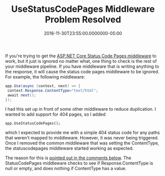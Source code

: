 ﻿---
title: UseStatusCodePages Middleware Problem Resolved
date: "2016-11-30T23:55:00.0000000-05:00"
description: If you're trying to get the ASP.NET Core Status Code Pages
featuredImage: /img/aspnetcore-logo.png
---

If you're trying to get the [ASP.NET Core Status Code Pages middleware](https://docs.microsoft.com/en-us/aspnet/core/fundamentals/error-handling#configuring-status-code-pages) to work, but it just is ignored no matter what, one thing to check is the rest of your middleware pipeline. If you have middleware that is writing anything to the response, it will cause the status code pages middleware to be ignored. For example, the following middleware:

```csharp
app.Use(async (context, next) => {
 context.Response.ContentType="text/html";
 await next();
});
```

I had this set up in front of some other middleware to reduce duplication. I wanted to add support for 404 pages, so I added

`app.UseStatusCodePages();`

which I expected to provide me with a simple 404 status code for any paths that weren't mapped to middleware. However, it was never being triggered. Once I removed the common middleware that was setting the ContentType, the statuscodepages middleware started working as expected.

The reason for this is [pointed out in the comments below](https://github.com/aspnet/Diagnostics/blob/ea27a4e56c12a08423d3b2b296b73cbbfa2063ab/src/Microsoft.AspNetCore.Diagnostics/StatusCodePage/StatusCodePagesMiddleware.cs#L46). The StatusCodePages middleware checks to see if Response.ContentType is null or empty, and does nothing if ContentType has a value.

